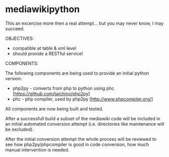mediawikipython
===============

This an excercise more then a real attempt... but you may never know, I may succeed.

OBJECTIVES:

* compatible at table & xml level
* should provide a RESTful service!

COMPONENTS:

The following components are being used to  provide an initial python version:

* php2py - converts from php to python using phc  [https://github.com/taichino/php2py]
* phc - php compiler, used by php2py [http://www.phpcompiler.org/]

All components are now being built and tested.

After a successfull build a subset of the mediawiki code will be included in an initial automated
conversion attempt (i.e. directories like maintenance will be excluded).

After the initial conversion attempt the whole process will be reviewed 
to see how php2py/phpcompiler is good in code conversion, how much manual intervention is needed.
